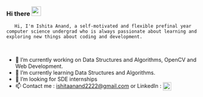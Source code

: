 ### Hi there <img src="https://media.giphy.com/media/hvRJCLFzcasrR4ia7z/giphy.gif" width="25px">

       Hi, I'm Ishita Anand, a self-motivated and flexible prefinal year computer science undergrad who is always passionate about learning and exploring new things about coding and development.
<br/>

- 🔭 I’m currently working on Data Structures and Algorithms, OpenCV and Web Development.
- 🌱 I’m currently learning Data Structures and Algorithms.
- 🤔 I’m looking for SDE internships
- 📫 Contact me : ishitaanand2222@gmail.com or LinkedIn : <a href="https://www.linkedin.com/in/ishitaanand001/">
  <img align="center" alt="Ishita's LinkedIN" width="22px" src="https://raw.githubusercontent.com/peterthehan/peterthehan/master/assets/linkedin.svg" />
</a>




<!-- <a href="https://www.linkedin.com/in/ishitaanand001/">
  <img align="left" alt="Ishita's LinkedIN" width="22px" src="https://raw.githubusercontent.com/peterthehan/peterthehan/master/assets/linkedin.svg" />
</a> -->

<br />




<!--   <img align="right" alt="GIF" src="https://github.com/abhisheknaiidu/abhisheknaiidu/blob/master/code.gif?raw=true" width="500" height="320" /> -->
  
<!-- - 💼 any freelance work? do reach, [email](mailto:ishitaanand2222@gmail.com) :)
- 💬 ask me about anything, i am happy to help;
 -->



